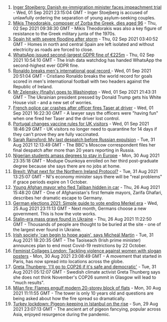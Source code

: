 1. [Inger Stoejberg: Danish ex-immigration minister faces impeachment trial](https://www.bbc.co.uk/news/world-europe-58408471?at_medium=RSS&at_campaign=KARANGA) - Wed, 01 Sep 2021 23:15:04 GMT - Inger Stoejberg is accused of unlawfully ordering the separation of young asylum-seeking couples.
2. [Mikis Theodorakis, composer of Zorba the Greek, dies aged 96](https://www.bbc.co.uk/news/world-europe-58419832?at_medium=RSS&at_campaign=KARANGA) - Thu, 02 Sep 2021 09:38:30 GMT - Mikis Theodorakis was also a key figure of resistance to the Greek military junta of the 1970s.
3. [Spain hit with severe flooding after storm](https://www.bbc.co.uk/news/world-europe-58417789?at_medium=RSS&at_campaign=KARANGA) - Thu, 02 Sep 2021 03:40:52 GMT - Homes in north and central Spain are left isolated and without electricity as roads are forced to close.
4. [WhatsApp issued second-largest GDPR fine of €225m](https://www.bbc.co.uk/news/technology-58422465?at_medium=RSS&at_campaign=KARANGA) - Thu, 02 Sep 2021 10:54:10 GMT - The Irish data watchdog has handed WhatsApp the second-highest ever GDPR fine.
5. [Ronaldo breaks men's international goal record ](https://www.bbc.co.uk/sport/football/58412201?at_medium=RSS&at_campaign=KARANGA) - Wed, 01 Sep 2021 20:51:04 GMT - Cristiano Ronaldo breaks the world record for goals scored in men's international football with two headers against the Republic of Ireland.
6. [Mr Zelensky (finally) goes to Washington](https://www.bbc.co.uk/news/world-us-canada-58414184?at_medium=RSS&at_campaign=KARANGA) - Wed, 01 Sep 2021 21:43:31 GMT - The Ukrainian president pressed by Donald Trump gets his White House visit - and a new set of worries.
7. [French police car crashes after officer fires Taser at driver](https://www.bbc.co.uk/news/world-europe-58407794?at_medium=RSS&at_campaign=KARANGA) - Wed, 01 Sep 2021 16:22:30 GMT - A lawyer says the officers were "having fun" when one fired her Taser and the driver lost control.
8. [Portugal changes vaccine rules for UK visitors](https://www.bbc.co.uk/news/business-58415127?at_medium=RSS&at_campaign=KARANGA) - Wed, 01 Sep 2021 18:46:29 GMT - UK visitors no longer need to quarantine for 14 days if they can't prove they are fully vaccinated.
9. [Sarah Rainsford: My last despatch before Russian expulsion](https://www.bbc.co.uk/news/world-europe-58395121?at_medium=RSS&at_campaign=KARANGA) - Tue, 31 Aug 2021 12:13:49 GMT - The BBC's Moscow correspondent files her final despatch after more than 20 years reporting in Russia.
10. [Nigerian students amass degrees to stay in Europe](https://www.bbc.co.uk/news/world-africa-58319976?at_medium=RSS&at_campaign=KARANGA) - Mon, 30 Aug 2021 23:35:18 GMT - Modupe Osunkoya enrolled on her third post-graduate degree because she says there are no jobs at home.
11. [Brexit: What next for the Northern Ireland Protocol?](https://www.bbc.co.uk/news/uk-northern-ireland-58356075?at_medium=RSS&at_campaign=KARANGA) - Tue, 31 Aug 2021 13:25:07 GMT - NI's economy minister says there will be "real problems" if grace periods expire on 1 October.
12. [Young Afghan mayor who fled Taliban hidden in car](https://www.bbc.co.uk/news/world-asia-58343250?at_medium=RSS&at_campaign=KARANGA) - Thu, 26 Aug 2021 15:48:20 GMT - One of Afghanistan's first female mayors, Zarifa Ghafari, describes her dramatic escape to Germany.
13. [German elections 2021: Simple guide to vote ending Merkel era](https://www.bbc.co.uk/news/world-europe-58311108?at_medium=RSS&at_campaign=KARANGA) - Wed, 25 Aug 2021 23:11:13 GMT - Next month, Germans choose a new government. This is how the vote works.
14. [Stalin-era mass grave found in Ukraine](https://www.bbc.co.uk/news/world-europe-58340805?at_medium=RSS&at_campaign=KARANGA) - Thu, 26 Aug 2021 11:22:50 GMT - Thousands of people are thought to be buried at the site - one of the largest ever found in Ukraine.
15. [Irish society 'can begin to hope again', says Micheál Martin](https://www.bbc.co.uk/news/world-europe-58402941?at_medium=RSS&at_campaign=KARANGA) - Tue, 31 Aug 2021 18:20:35 GMT - The Taoiseach (Irish prime minister) announces plan to end most Covid-19 restrictions by 22 October.
16. [Feminist Collages London: Tackling violence against women with slogan posters](https://www.bbc.co.uk/news/uk-58322865?at_medium=RSS&at_campaign=KARANGA) - Mon, 30 Aug 2021 23:08:49 GMT - A movement that started in Paris, has now spread into locations across the globe.
17. [Greta Thunberg: 'I'll go to COP26 if it's safe and democratic'](https://www.bbc.co.uk/news/uk-scotland-58388980?at_medium=RSS&at_campaign=KARANGA) - Tue, 31 Aug 2021 05:12:07 GMT - Swedish climate activist Greta Thunberg says she does not think November's COP26 summit in Glasgow will lead to "much results".
18. [Milan fire: Flames engulf modern 20-storey block of flats](https://www.bbc.co.uk/news/world-europe-58385014?at_medium=RSS&at_campaign=KARANGA) - Mon, 30 Aug 2021 11:11:55 GMT - The tower is only 10 years old and questions are being asked about how the fire spread so dramatically.
19. [Turkey lockdown: Pigeon-keeping in Istanbul on the rise](https://www.bbc.co.uk/news/world-europe-58344157?at_medium=RSS&at_campaign=KARANGA) - Sun, 29 Aug 2021 23:07:13 GMT - The ancient art of pigeon fancying, popular across Asia, enjoyed resurgence during the pandemic.
